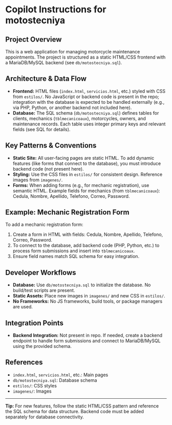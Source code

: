 # Copilot Instructions for motostecniya

## Project Overview
This is a web application for managing motorcycle maintenance appointments. The project is structured as a static HTML/CSS frontend with a MariaDB/MySQL backend (see `db/motostecniya.sql`).

## Architecture & Data Flow
- **Frontend:** HTML files (`index.html`, `servicios.html`, etc.) styled with CSS from `estilos/`. No JavaScript or backend code is present in the repo; integration with the database is expected to be handled externally (e.g., via PHP, Python, or another backend not included here).
- **Database:** The SQL schema (`db/motostecniya.sql`) defines tables for clients, mechanics (`tblmecanicoaux`), motorcycles, owners, and maintenance records. Each table uses integer primary keys and relevant fields (see SQL for details).

## Key Patterns & Conventions
- **Static Site:** All user-facing pages are static HTML. To add dynamic features (like forms that connect to the database), you must introduce backend code (not present here).
- **Styling:** Use the CSS files in `estilos/` for consistent design. Reference images from `imagenes/`.
- **Forms:** When adding forms (e.g., for mechanic registration), use semantic HTML. Example fields for mechanics (from `tblmecanicoaux`): Cedula, Nombre, Apellido, Telefono, Correo, Password.

## Example: Mechanic Registration Form
To add a mechanic registration form:
1. Create a form in HTML with fields: Cedula, Nombre, Apellido, Telefono, Correo, Password.
2. To connect to the database, add backend code (PHP, Python, etc.) to process form submissions and insert into `tblmecanicoaux`.
3. Ensure field names match SQL schema for easy integration.

## Developer Workflows
- **Database:** Use `db/motostecniya.sql` to initialize the database. No build/test scripts are present.
- **Static Assets:** Place new images in `imagenes/` and new CSS in `estilos/`.
- **No Frameworks:** No JS frameworks, build tools, or package managers are used.

## Integration Points
- **Backend Integration:** Not present in repo. If needed, create a backend endpoint to handle form submissions and connect to MariaDB/MySQL using the provided schema.

## References
- `index.html`, `servicios.html`, etc.: Main pages
- `db/motostecniya.sql`: Database schema
- `estilos/`: CSS styles
- `imagenes/`: Images

---
**Tip:** For new features, follow the static HTML/CSS pattern and reference the SQL schema for data structure. Backend code must be added separately for database connectivity.
